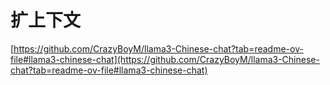 # 扩上下文

[https://github.com/CrazyBoyM/llama3-Chinese-chat?tab=readme-ov-file#llama3-chinese-chat](https://github.com/CrazyBoyM/llama3-Chinese-chat?tab=readme-ov-file#llama3-chinese-chat)
